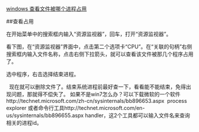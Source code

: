 ﻿[windows 查看文件被哪个进程占用](http://www.cnblogs.com/youxin/p/3560111.html)　　

##查看占用

在开始菜单中的搜索框内输入“资源监视器”，回车，打开“资源监视器”。

看下图，在“资源监视器”界面中，点击第二个选项卡“CPU”。在“关联的句柄”右侧搜索框内输入文件名称，点击右侧下拉箭头，就可以查看该文件被那几个程序占用了。

选中程序，右击选择结束进程。

 
现在就可以删除文件了。结束系统进程前最好查一下，看看能不能结束，免得出现问题，那就得不偿失了。
如果不是win7怎么办？可以下载微软的一个软件http://technet.microsoft.com/zh-cn/sysinternals/bb896653.aspx  process explorer
或者命令行工具http://technet.microsoft.com/en-us/sysinternals/bb896655.aspx handler，这2个工具都可以输入文件名来查询相关的进程id。